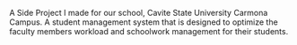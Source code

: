 A Side Project I made for our school, Cavite State University Carmona Campus. A student management system that is designed to optimize the faculty members workload and schoolwork management for their students.
